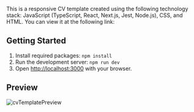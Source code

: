 This is a responsive CV template created using the following technology stack: JavaScript (TypeScript, React, Next.js, Jest, Node.js), CSS, and HTML. You can view it at the following link:

## Getting Started

1. Install required packages: `npm install`
2. Run the development server: `npm run dev`
3. Open [http://localhost:3000](http://localhost:3000) with your browser.

## Preview

![cvTemplatePreview](https://github.com/user-attachments/assets/edc9ce85-82d0-4ed4-b863-8b88b098976c)
